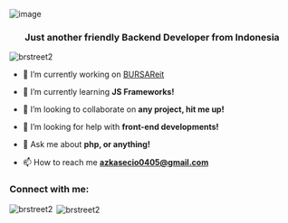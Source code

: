 ![image](https://user-images.githubusercontent.com/83747032/218979914-157b3e94-a49b-4893-90b3-eea050d944d9.png)

<h3 align="center">Just another friendly Backend Developer from Indonesia</h3>

<p align="left"> <img src="https://komarev.com/ghpvc/?username=brstreet2&label=Profile%20views&color=0e75b6&style=flat" alt="brstreet2" /> </p>

- 🔭 I’m currently working on [BURSAReit](bursareit.id)

- 🌱 I’m currently learning **JS Frameworks!**

- 👯 I’m looking to collaborate on **any project, hit me up!**

- 🤝 I’m looking for help with **front-end developments!**

- 💬 Ask me about **php, or anything!**

- 📫 How to reach me **azkasecio0405@gmail.com**

<h3 align="left">Connect with me:</h3>
<p align="left">
</p>

<p><img align="left" src="https://github-readme-stats.vercel.app/api/top-langs?username=brstreet2&show_icons=true&locale=en&layout=compact" alt="brstreet2" /></p>

<p>&nbsp;<img align="center" src="https://github-readme-stats.vercel.app/api?username=brstreet2&show_icons=true&locale=en&theme=radical" alt="brstreet2" /></p>
